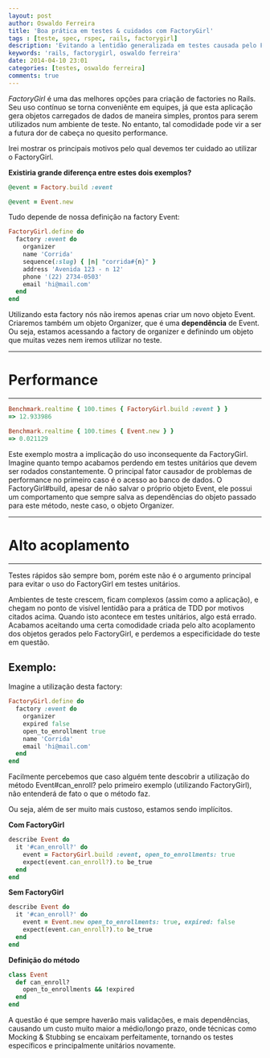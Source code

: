 ```yaml
---
layout: post
author: Oswaldo Ferreira
title: 'Boa prática em testes & cuidados com FactoryGirl'
tags : [teste, spec, rspec, rails, factorygirl]
description: 'Evitando a lentidão generalizada em testes causada pelo FactoryGirl'
keywords: 'rails, factorygirl, oswaldo ferreira'
date: 2014-04-10 23:01
categories: [testes, oswaldo ferreira]
comments: true
---
```


*FactoryGirl* é uma das melhores opções para criação de factories no Rails. Seu uso contínuo se torna conveniênte em equipes, já que esta aplicação
gera objetos carregados de dados de maneira simples, prontos para serem utilizados num ambiente de teste. No entanto, tal comodidade pode vir a ser a futura dor de cabeça no quesito performance.

Irei mostrar os principais motivos pelo qual devemos ter cuidado ao utilizar o FactoryGirl.

**Existiria grande diferença entre estes dois exemplos?**

```ruby
@event = Factory.build :event
```

```ruby
@event = Event.new
```

Tudo depende de nossa definição na factory Event:

```ruby
FactoryGirl.define do
  factory :event do
    organizer
    name 'Corrida'
    sequence(:slug) { |n| "corrida#{n}" }
    address 'Avenida 123 - n 12'
    phone '(22) 2734-0503'
    email 'hi@mail.com'
  end
end
```

Utilizando esta factory nós não iremos apenas criar um novo objeto Event. Criaremos também um objeto Organizer, que é uma **dependência** de Event. Ou seja, estamos acessando a factory de organizer e definindo um objeto que muitas vezes nem iremos utilizar no teste.
___

# Performance
___

```ruby
Benchmark.realtime { 100.times { FactoryGirl.build :event } }
=> 12.933986
```

```ruby
Benchmark.realtime { 100.times { Event.new } }
=> 0.021129
```

Este exemplo mostra a implicação do uso inconsequente da FactoryGirl. Imagine quanto tempo acabamos perdendo em testes unitários que devem ser rodados constantemente. O principal fator causador de problemas de performance no primeiro caso é o acesso ao banco de dados. O FactoryGirl#build, apesar de não salvar o próprio objeto Event, ele possui um comportamento que sempre salva as dependências do objeto passado para este método, neste caso, o objeto Organizer.

----------
# Alto acoplamento
___
Testes rápidos são sempre bom, porém este não é o argumento principal para evitar o uso do FactoryGirl em testes unitários.

Ambientes de teste crescem, ficam complexos (assim como a aplicação), e chegam no ponto de visível lentidão para a prática de TDD por motivos citados acima. Quando isto acontece em testes unitários, algo está errado. Acabamos aceitando uma certa comodidade criada pelo alto acoplamento dos objetos gerados pelo FactoryGirl, e perdemos a especificidade do teste em questão.

## Exemplo:

Imagine a utilização desta factory:

```ruby
FactoryGirl.define do
  factory :event do
    organizer
    expired false
    open_to_enrollment true
    name 'Corrida'
    email 'hi@mail.com'
  end
end
```

Facilmente percebemos que caso alguém
tente descobrir a utilização do método Event#can_enroll? pelo primeiro exemplo
(utilizando FactoryGirl), não entenderá de fato o que o método faz.

Ou seja, além de ser muito mais custoso, estamos sendo implícitos.

**Com FactoryGirl**

```ruby
describe Event do
  it '#can_enroll?' do
    event = FactoryGirl.build :event, open_to_enrollments: true
    expect(event.can_enroll?).to be_true
  end
end
```

**Sem FactoryGirl**

```ruby
describe Event do
  it '#can_enroll?' do
    event = Event.new open_to_enrollments: true, expired: false
    expect(event.can_enroll?).to be_true
  end
end
```

**Definição do método**

```ruby
class Event
  def can_enroll?
    open_to_enrollments && !expired
  end
end
```

A questão é que sempre haverão mais validações, e mais dependências, causando um custo muito maior a médio/longo prazo, onde técnicas como Mocking & Stubbing se encaixam perfeitamente, tornando os testes específicos e principalmente unitários novamente.